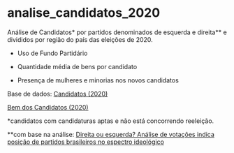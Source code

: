 
# analise_candidatos_2020

Análise de Candidatos* por partidos denominados de esquerda e direita** e divididos por região do país das eleições de 2020.

  

- Uso de Fundo Partidário

- Quantidade média de bens por candidato

- Presença de mulheres e minorias nos novos candidatos

Base de dados:
[Candidatos (2020)](https://cdn.tse.jus.br/estatistica/sead/odsele/consulta_cand/consulta_cand_2020.zip)

[Bem dos Candidatos (2020)](https://cdn.tse.jus.br/estatistica/sead/odsele/bem_candidato/bem_candidato_2020.zip)
  

*candidatos com candidaturas aptas e não está concorrendo reeleição.

**com base na análise: [Direita ou esquerda? Análise de votações indica posição de partidos brasileiros no espectro ideológico](https://www.bbc.com/portuguese/brasil-41058120)
